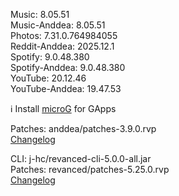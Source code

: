 Music: 8.05.51  
Music-Anddea: 8.05.51  
Photos: 7.31.0.764984055  
Reddit-Anddea: 2025.12.1  
Spotify: 9.0.48.380  
Spotify-Anddea: 9.0.48.380  
YouTube: 20.12.46  
YouTube-Anddea: 19.47.53  

ℹ️ Install [microG](https://github.com/ReVanced/GmsCore/releases) for GApps
  
Patches: anddea/patches-3.9.0.rvp  
[Changelog](https://github.com/anddea/revanced-patches/releases/tag/v3.9.0)

CLI: j-hc/revanced-cli-5.0.0-all.jar  
Patches: revanced/patches-5.25.0.rvp  
[Changelog](https://github.com/revanced/revanced-patches/releases/tag/v5.25.0)  
